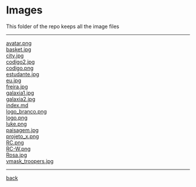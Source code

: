 # Images
This folder of the repo keeps all the image files

---------------------------
[avatar.png](avatar.png)<br>
[basket.jpg](basket.jpg)<br>
[city.jpg](city.jpg)<br>
[codigo2.jpg](codigo2.jpg)<br>
[codigo.png](codigo.png)<br>
[estudante.jpg](estudante.jpg)<br>
[eu.jpg](eu.jpg)<br>
[freira.jpg](freira.jpg)<br>
[galaxia1.jpg](galaxia1.jpg)<br>
[galaxia2.jpg](galaxia2.jpg)<br>
[index.md](index.md)<br>
[logo_branco.png](logo_branco.png)<br>
[logo.png](logo.png)<br>
[luke.png](luke.png)<br>
[paisagem.jpg](paisagem.jpg)<br>
[projeto_x.png](projeto_x.png)<br>
[RC.png](RC.png)<br>
[RC-W.png](RC-W.png)<br>
[Rosa.jpg](Rosa.jpg)<br>
[vmask_troopers.jpg](vmask_troopers.jpg)<br>

---------------------------

[back](../)
